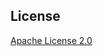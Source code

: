 ## License

[Apache License 2.0](https://github.com/perfectsense/gyro-ssh-plugin/blob/master/LICENSE) 
